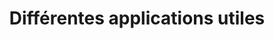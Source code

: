 ---
title: "Différentes applications utiles"
description: "applications utiles android, web, ios, windows"
slug: "si-utile-applications"
image: "app.svg"
style:
    background: "#2a9d8f"
    color: "#fff"
---